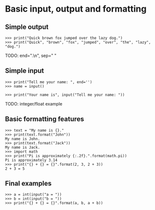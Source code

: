# Basic input, output and formatting

## Simple output

    >>> print("Quick brown fox jumped over the lazy dog.")
    >>> print("Quick", "brown", "fox", "jumped", "over", "the", "lazy", "dog.")

TODO: end=".\n", sep="  "

## Simple input

    >>> print("Tell me your name: ", end='')
    >>> name = input()

    >>> print("Your name is", input("Tell me your name: "))

TODO: integer/float example

## Basic formatting features

    >>> text = "My name is {}."
    >>> print(text.format("John"))
    My name is John.
    >>> print(text.format("Jack"))
    My name is Jack.
    >>> import math
    >>> print("Pi is approximately {:.2f}.".format(math.pi))
    Pi is approximately 3.14
    >>> print("{} + {} = {}".format(2, 3, 2 + 3))
    2 + 3 = 5

## Final examples

    >>> a = int(input("a = "))
    >>> b = int(input("b = "))
    >>> print("{} + {} = {}".format(a, b, a + b))
